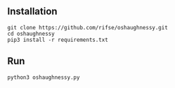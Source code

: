 ## Installation
```shell
git clone https://github.com/rifse/oshaughnessy.git
cd oshaughnessy
pip3 install -r requirements.txt
```
## Run
```shell
python3 oshaughnessy.py
```
